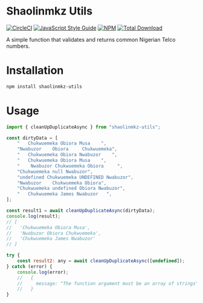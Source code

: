 # Shaolinmkz Utils

[![CircleCI](https://circleci.com/gh/shaolinmkz/shaolinmkz-utils.svg?style=svg&circle-token=516f01628d30c969eebbe350373bed767e621e1f)](https://circleci.com/gh/shaolinmkz/shaolinmkz-utils) [![JavaScript Style Guide](https://img.shields.io/badge/code_style-standard-brightgreen.svg)](https://standardjs.com) [![NPM](https://img.shields.io/npm/v/shaolinmkz-utils.svg)](https://www.npmjs.com/package/shaolinmkz-utils) [![Total Download](https://img.shields.io/npm/dt/shaolinmkz-utils.svg)](https://www.npmjs.com/package/shaolinmkz-utils)

A simple function that validates and returns common Nigerian Telco numbers.

# Installation

```sh
npm install shaolinmkz-utils
```

# Usage

```js
import { cleanUpDuplicateAsync } from "shaolinmkz-utils";

const dirtyData = [
	"   Chukwuemeka Obiora Musa    ",
	"Nwabuzor    Obiora     Chukwuemeka",
	"   Chukwuemeka Obiora Nwabuzor    ",
	"   Chukwuemeka Obiora Musa    ",
	"    Nwabuzor Chukwuemeka Obiora     ",
	"Chukwuemeka null Nwabuzor",
	"undefined Chukwuemeka UNDEFINED Nwabuzor",
	"Nwabuzor    Chukwuemeka Obiora",
	"Chukwuemeka undefined Obiora Nwabuzor",
	"   Chukwuemeka James Nwabuzor   ",
];

const result1 = await cleanUpDuplicateAsync(dirtyData);
console.log(result);
// [
//   'Chukwuemeka Obiora Musa',
//   'Nwabuzor Obiora Chukwuemeka',
//   'Chukwuemeka James Nwabuzor'
// ]

try {
	const result2: any = await cleanUpDuplicateAsync([undefined]);
} catch (error) {
	console.log(error);
	//   {
	//     message: "The function argument must be an array of strings"
	//   }
}
```
